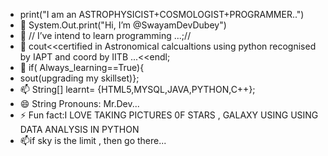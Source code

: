 -  print("I am an ASTROPHYSICIST+COSMOLOGIST+PROGRAMMER..")
- 👋 System.Out.print("Hi, I’m @SwayamDevDubey")
- 👀 // I’ve intend to learn programming ...;//
- 🌱 cout<<certified in Astronomical calcualtions using python recognised by IAPT and coord by IITB ...<<endl;
- 💞️ if( Always_learning==True){
- sout(upgrading my skillset)};
- 📫 String[] learnt= {HTML5,MYSQL,JAVA,PYTHON,C++};
- 😄 String Pronouns: Mr.Dev...
- ⚡ Fun fact:I LOVE TAKING PICTURES 0F STARS , GALAXY USING USING DATA ANALYSIS IN PYTHON
-  📫if sky is the limit , then go there...

<!---
SwayamDevDubey/SwayamDevDubey is a ✨ special ✨ repository because its `README.md` (this file) appears on your GitHub profile.
You can click the Preview link to take a look at your changes.
--->
